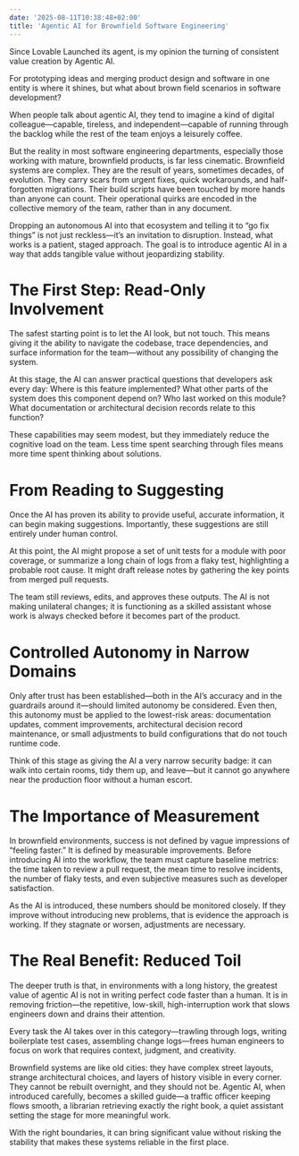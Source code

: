 ```yaml
---
date: '2025-08-11T10:38:48+02:00'
title: 'Agentic AI for Brownfield Software Engineering'
---
```


Since Lovable Launched its agent, is my opinion the turning of consistent value creation by Agentic AI.

For prototyping ideas and merging product design and software in one entity is where it shines, but what about brown field scenarios in software development? 

When people talk about agentic AI, they tend to imagine a kind of digital colleague—capable, tireless, and independent—capable of running through the backlog while the rest of the team enjoys a leisurely coffee.

But the reality in most software engineering departments, especially those working with mature, brownfield products, is far less cinematic. Brownfield systems are complex. They are the result of years, sometimes decades, of evolution. They carry scars from urgent fixes, quick workarounds, and half-forgotten migrations. Their build scripts have been touched by more hands than anyone can count. Their operational quirks are encoded in the collective memory of the team, rather than in any document.

Dropping an autonomous AI into that ecosystem and telling it to “go fix things” is not just reckless—it’s an invitation to disruption. Instead, what works is a patient, staged approach. The goal is to introduce agentic AI in a way that adds tangible value without jeopardizing stability.

# The First Step: Read-Only Involvement

The safest starting point is to let the AI look, but not touch. This means giving it the ability to navigate the codebase, trace dependencies, and surface information for the team—without any possibility of changing the system.

At this stage, the AI can answer practical questions that developers ask every day:
Where is this feature implemented? What other parts of the system does this component depend on? Who last worked on this module? What documentation or architectural decision records relate to this function?

These capabilities may seem modest, but they immediately reduce the cognitive load on the team. Less time spent searching through files means more time spent thinking about solutions.

# From Reading to Suggesting

Once the AI has proven its ability to provide useful, accurate information, it can begin making suggestions. Importantly, these suggestions are still entirely under human control.

At this point, the AI might propose a set of unit tests for a module with poor coverage, or summarize a long chain of logs from a flaky test, highlighting a probable root cause. It might draft release notes by gathering the key points from merged pull requests.

The team still reviews, edits, and approves these outputs. The AI is not making unilateral changes; it is functioning as a skilled assistant whose work is always checked before it becomes part of the product.

# Controlled Autonomy in Narrow Domains

Only after trust has been established—both in the AI’s accuracy and in the guardrails around it—should limited autonomy be considered. Even then, this autonomy must be applied to the lowest-risk areas: documentation updates, comment improvements, architectural decision record maintenance, or small adjustments to build configurations that do not touch runtime code.

Think of this stage as giving the AI a very narrow security badge: it can walk into certain rooms, tidy them up, and leave—but it cannot go anywhere near the production floor without a human escort.

# The Importance of Measurement

In brownfield environments, success is not defined by vague impressions of “feeling faster.” It is defined by measurable improvements. Before introducing AI into the workflow, the team must capture baseline metrics: the time taken to review a pull request, the mean time to resolve incidents, the number of flaky tests, and even subjective measures such as developer satisfaction.

As the AI is introduced, these numbers should be monitored closely. If they improve without introducing new problems, that is evidence the approach is working. If they stagnate or worsen, adjustments are necessary.

# The Real Benefit: Reduced Toil

The deeper truth is that, in environments with a long history, the greatest value of agentic AI is not in writing perfect code faster than a human. It is in removing friction—the repetitive, low-skill, high-interruption work that slows engineers down and drains their attention.

Every task the AI takes over in this category—trawling through logs, writing boilerplate test cases, assembling change logs—frees human engineers to focus on work that requires context, judgment, and creativity.

Brownfield systems are like old cities: they have complex street layouts, strange architectural choices, and layers of history visible in every corner. They cannot be rebuilt overnight, and they should not be. Agentic AI, when introduced carefully, becomes a skilled guide—a traffic officer keeping flows smooth, a librarian retrieving exactly the right book, a quiet assistant setting the stage for more meaningful work.

With the right boundaries, it can bring significant value without risking the stability that makes these systems reliable in the first place.
